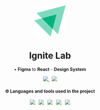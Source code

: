 <!--Heading-->
<h3 align='center'>
  <img src='.github/ignitelab-logo.png' width='100'/>
</h3>
<h1 align='center'>
  Ignite Lab
</h1>
<p align='center'>
  • <strong>Figma</strong> to <strong>React</strong> - <strong>Design System</strong>
</p>
<p align='center'>
  <a href='https://www.figma.com/file/SmB2xmwulqJrKiJD8pKgB2/Ignite-Lab-Design-System'>
    <img src='https://img.shields.io/badge/Template-4B275F?style=for-the-badge&logo=figma&logoColor=white' />
	</a>&nbsp;
	<a href='https://ignite01-designsystem.pedrovisk.ml/'>
    <img src='https://img.shields.io/badge/Docs-ff528c?style=for-the-badge&logo=storybook&logoColor=white' />
	</a>
</p>
<!--/Heading-->

<!--Section-->
<h4 align='center'>
  ⚙️ Languages and tools used in the project
</h4>
<p align='center'>
  <img src='https://img.shields.io/badge/TypeScript-007ACC?style=for-the-badge&logo=typescript&logoColor=white' />&nbsp;&nbsp;
	<img src='https://img.shields.io/badge/Vite-20232A?style=for-the-badge&logo=vite&logoColor=white' />&nbsp;&nbsp;
  <img src='https://img.shields.io/badge/Storybook-ff528c?style=for-the-badge&logo=storybook&logoColor=white' />&nbsp;&nbsp;
  <img src='https://img.shields.io/badge/Tailwind_CSS-38B2AC?style=for-the-badge&logo=tailwind-css&logoColor=white' />&nbsp;&nbsp;
	<img src='https://img.shields.io/badge/Figma-4B275F?style=for-the-badge&logo=figma&logoColor=white' />
</p>
<!--/Section-->
